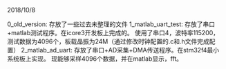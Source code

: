 2018/10/8

0_old_version:
存放了一些过去未整理的文件
1_matlab_uart_test:
存放了串口+matlab测试程序。在icore3开发板上完成的。
使用了串口4，波特率115200，测试数据为4096个，板载晶振为24M（通过修改时钟配置的.c和.h文件完成配置）
2_matlab_ad_uart:
存放了串口+AD采集+DMA传送程序。在stm32f4最小系统板上实现。
现能够采样4096个数据，并在matlab显示，fft。